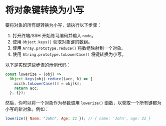 # 将对象键转换为小写

要将对象的所有键转换为小写，请执行以下步骤：

1. 打开终端/SSH 开始练习编码并输入 `node`。
2. 使用 `Object.keys()` 获取对象键的数组。
3. 使用 `Array.prototype.reduce()` 将数组映射到一个对象。
4. 使用 `String.prototype.toLowerCase()` 将键转换为小写。

以下是实现这些步骤的示例代码：

```js
const lowerize = (obj) =>
  Object.keys(obj).reduce((acc, k) => {
    acc[k.toLowerCase()] = obj[k];
    return acc;
  }, {});
```

然后，你可以将一个对象作为参数调用 `lowerize()` 函数，以获取一个所有键都为小写的新对象。例如：

```js
lowerize({ Name: "John", Age: 22 }); // { name: 'John', age: 22 }
```
